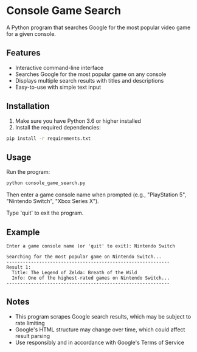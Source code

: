 # Console Game Search

A Python program that searches Google for the most popular video game for a given console.

## Features

- Interactive command-line interface
- Searches Google for the most popular game on any console
- Displays multiple search results with titles and descriptions
- Easy-to-use with simple text input

## Installation

1. Make sure you have Python 3.6 or higher installed
2. Install the required dependencies:

```bash
pip install -r requirements.txt
```

## Usage

Run the program:

```bash
python console_game_search.py
```

Then enter a game console name when prompted (e.g., "PlayStation 5", "Nintendo Switch", "Xbox Series X").

Type 'quit' to exit the program.

## Example

```
Enter a game console name (or 'quit' to exit): Nintendo Switch

Searching for the most popular game on Nintendo Switch...
------------------------------------------------------------
Result 1:
  Title: The Legend of Zelda: Breath of the Wild
  Info: One of the highest-rated games on Nintendo Switch...
------------------------------------------------------------
```

## Notes

- This program scrapes Google search results, which may be subject to rate limiting
- Google's HTML structure may change over time, which could affect result parsing
- Use responsibly and in accordance with Google's Terms of Service
